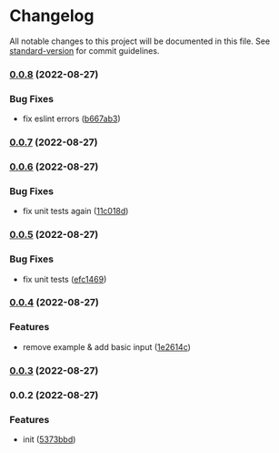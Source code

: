 # Changelog

All notable changes to this project will be documented in this file. See [standard-version](https://github.com/conventional-changelog/standard-version) for commit guidelines.

### [0.0.8](https://github.com/SeanWhelan/frenzy/compare/v0.0.7...v0.0.8) (2022-08-27)

### Bug Fixes

- fix eslint errors ([b667ab3](https://github.com/SeanWhelan/frenzy/commit/b667ab3c467d06397c91b2b1086024713e1bf88e))

### [0.0.7](https://github.com/SeanWhelan/frenzy/compare/v0.0.6...v0.0.7) (2022-08-27)

### [0.0.6](https://github.com/SeanWhelan/frenzy/compare/v0.0.5...v0.0.6) (2022-08-27)

### Bug Fixes

- fix unit tests again ([11c018d](https://github.com/SeanWhelan/frenzy/commit/11c018dd2bbeb30c2a467c6535d6de2a5c07fe0f))

### [0.0.5](https://github.com/SeanWhelan/frenzy/compare/v0.0.4...v0.0.5) (2022-08-27)

### Bug Fixes

- fix unit tests ([efc1469](https://github.com/SeanWhelan/frenzy/commit/efc1469ee9d9198d6924892c318fd125bdfa4f00))

### [0.0.4](https://github.com/SeanWhelan/frenzy/compare/v0.0.3...v0.0.4) (2022-08-27)

### Features

- remove example & add basic input ([1e2614c](https://github.com/SeanWhelan/frenzy/commit/1e2614cbceee30941a1a6bdd14fca0b0de89da85))

### [0.0.3](https://github.com/SeanWhelan/frenzy/compare/v0.0.2...v0.0.3) (2022-08-27)

### 0.0.2 (2022-08-27)

### Features

- init ([5373bbd](https://github.com/SeanWhelan/frenzy/commit/5373bbd08a17bb48933d84f99842171d9919fd03))
